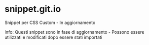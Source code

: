 # snippet.git.io
Snippet per CSS Custom - In aggiornamento

Info: Questi snippet sono in fase di aggiornamento - Possono essere utilizzati e modificati dopo essere stati importati
